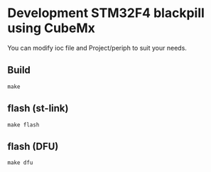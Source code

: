 # Development STM32F4 blackpill using CubeMx
You can modify ioc file and Project/periph to suit your needs.

## Build
``
make
``

## flash (st-link)
``
make flash
``

## flash (DFU)
``
make dfu
``